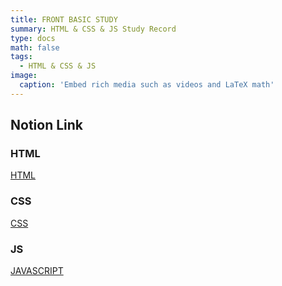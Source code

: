 ```yaml
---
title: FRONT BASIC STUDY
summary: HTML & CSS & JS Study Record
type: docs
math: false
tags:
  - HTML & CSS & JS
image:
  caption: 'Embed rich media such as videos and LaTeX math'
---
```


## Notion Link
### HTML
[HTML](https://www.notion.so/HTML-bc03f5f19d94492eaafcf28198020a7a?pvs=4)
### CSS
[CSS](https://www.notion.so/CSS-62649b964c864341b5664e52e4b75a55?pvs=4)
### JS
[JAVASCRIPT](https://www.notion.so/JAVASCRIPTS-7863bd22b2254ce9926e4ccf4dbb3192?pvs=4)